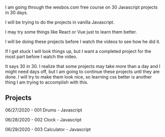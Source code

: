 <p>
I am going through the wesbos.com free course on 30 Javascript projects in 30 days.
<p>
I will be trying to do the projects in vanilla Javascript.
<p>
I may try some things like React or Vue just to learn them better.
<p>
I will be doing these projects before I watch the videos to see how he did it.
<p>
If I get stuck I will look things up, but I want a completed project for the most part before I watch the video.
<p>
It says 30 in 30. I realize that some projects may take more than a day and I might need days off, but I am going to continue these projects untl they are done. I will try to make them look nice, so learning css better is another thing I am trying to accomplish with this.

Projects
--------
<p>
06/27/2020 - 001 Drums - Javascript
<p>
06/28/2020 - 002 Clock - Javascript
<p>
06/29/2020 - 003 Calculator - Javascript
